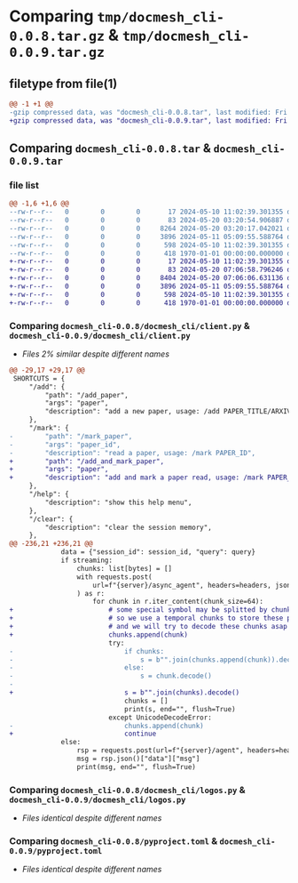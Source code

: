 # Comparing `tmp/docmesh_cli-0.0.8.tar.gz` & `tmp/docmesh_cli-0.0.9.tar.gz`

## filetype from file(1)

```diff
@@ -1 +1 @@
-gzip compressed data, was "docmesh_cli-0.0.8.tar", last modified: Fri Jan  1 00:00:00 2016, max compression
+gzip compressed data, was "docmesh_cli-0.0.9.tar", last modified: Fri Jan  1 00:00:00 2016, max compression
```

## Comparing `docmesh_cli-0.0.8.tar` & `docmesh_cli-0.0.9.tar`

### file list

```diff
@@ -1,6 +1,6 @@
--rw-r--r--   0        0        0       17 2024-05-10 11:02:39.301355 docmesh_cli-0.0.8/README.md
--rw-r--r--   0        0        0       83 2024-05-20 03:20:54.906887 docmesh_cli-0.0.8/docmesh_cli/__init__.py
--rw-r--r--   0        0        0     8264 2024-05-20 03:20:17.042021 docmesh_cli-0.0.8/docmesh_cli/client.py
--rw-r--r--   0        0        0     3896 2024-05-11 05:09:55.588764 docmesh_cli-0.0.8/docmesh_cli/logos.py
--rw-r--r--   0        0        0      598 2024-05-10 11:02:39.301355 docmesh_cli-0.0.8/pyproject.toml
--rw-r--r--   0        0        0      418 1970-01-01 00:00:00.000000 docmesh_cli-0.0.8/PKG-INFO
+-rw-r--r--   0        0        0       17 2024-05-10 11:02:39.301355 docmesh_cli-0.0.9/README.md
+-rw-r--r--   0        0        0       83 2024-05-20 07:06:58.796246 docmesh_cli-0.0.9/docmesh_cli/__init__.py
+-rw-r--r--   0        0        0     8404 2024-05-20 07:06:06.631136 docmesh_cli-0.0.9/docmesh_cli/client.py
+-rw-r--r--   0        0        0     3896 2024-05-11 05:09:55.588764 docmesh_cli-0.0.9/docmesh_cli/logos.py
+-rw-r--r--   0        0        0      598 2024-05-10 11:02:39.301355 docmesh_cli-0.0.9/pyproject.toml
+-rw-r--r--   0        0        0      418 1970-01-01 00:00:00.000000 docmesh_cli-0.0.9/PKG-INFO
```

### Comparing `docmesh_cli-0.0.8/docmesh_cli/client.py` & `docmesh_cli-0.0.9/docmesh_cli/client.py`

 * *Files 2% similar despite different names*

```diff
@@ -29,17 +29,17 @@
 SHORTCUTS = {
     "/add": {
         "path": "/add_paper",
         "args": "paper",
         "description": "add a new paper, usage: /add PAPER_TITLE/ARXIV_ID",
     },
     "/mark": {
-        "path": "/mark_paper",
-        "args": "paper_id",
-        "description": "read a paper, usage: /mark PAPER_ID",
+        "path": "/add_and_mark_paper",
+        "args": "paper",
+        "description": "add and mark a paper read, usage: /mark PAPER_TITLE/ARXIV_ID",
     },
     "/help": {
         "description": "show this help menu",
     },
     "/clear": {
         "description": "clear the session memory",
     },
@@ -236,21 +236,21 @@
             data = {"session_id": session_id, "query": query}
             if streaming:
                 chunks: list[bytes] = []
                 with requests.post(
                     url=f"{server}/async_agent", headers=headers, json=data, stream=True, timeout=300
                 ) as r:
                     for chunk in r.iter_content(chunk_size=64):
+                        # some special symbol may be splitted by chunk size
+                        # so we use a temporal chunks to store these part
+                        # and we will try to decode these chunks asap
+                        chunks.append(chunk)
                         try:
-                            if chunks:
-                                s = b"".join(chunks.append(chunk)).decode()
-                            else:
-                                s = chunk.decode()
-
+                            s = b"".join(chunks).decode()
                             chunks = []
                             print(s, end="", flush=True)
                         except UnicodeDecodeError:
-                            chunks.append(chunk)
+                            continue
             else:
                 rsp = requests.post(url=f"{server}/agent", headers=headers, json=data, timeout=300)
                 msg = rsp.json()["data"]["msg"]
                 print(msg, end="", flush=True)
```

### Comparing `docmesh_cli-0.0.8/docmesh_cli/logos.py` & `docmesh_cli-0.0.9/docmesh_cli/logos.py`

 * *Files identical despite different names*

### Comparing `docmesh_cli-0.0.8/pyproject.toml` & `docmesh_cli-0.0.9/pyproject.toml`

 * *Files identical despite different names*

